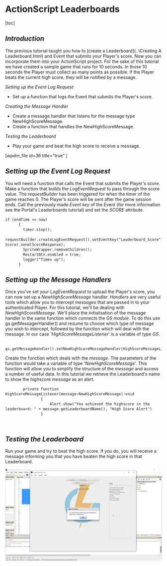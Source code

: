 # ActionScript Leaderboards

[toc]

## *Introduction*

The previous tutorial taught you how to [create a Leaderboard](..\Creating A Leaderboard.html) and Event that submits your Player's score. Now you can incorporate them into your ActionScript project. For the sake of this tutorial we have created a sample game that runs for 10 seconds. In those 10 seconds the Player must collect as many points as possible. If the Player beats the current high score, they will be notified by a message.

*Setting up the Event Log Request*

  * Set up a function that logs the Event that submits the Player's score.

*Creating the Message Handler*

  * Create a message handler that listens for the message type NewHighScoreMessage.
  * Create a function that handles the NewHighScoreMessage.

*Testing the Leaderboard*

  * Play your game and beat the high score to receive a message.

[wpdm_file id=36 title="true" ]

## *Setting up the Event Log Request*

You will need a function that calls the Event that submits the Player's score. Make a function that builds the *LogEventRequest* to pass through the score value. The *requestBuilder* has been triggered for when the timer of the game reaches 0. The Player's score will be sent after the game session ends. Call the previously made *Event key* of the Event (for more information see the Portal's Leaderboards tutorial) and set the *SCORE* attribute.

```
if (endTime <= now)
	  {
		timer.stop();
		requestBuilder.createLogEventRequest().setEventKey("Leaderboard_Score").setNumberEventAttribute("SCORE", Score).send(ScoreResponse);
		SpriteWrapper.removeChildren();
		RestartBtn.enabled = true;
		logger("Times up");
	  }
```

## *Setting up the Message Handlers*

Once you've set your *LogEventRequest* to upload the Player's score, you can now set up a *NewHighScoreMessage* handler. *Handlers* are very useful tools which allow you to intercept *messages* that are passed in to your authenticated Player. For this tutorial, we'll be dealing with *NewHighScoreMessage*. We'll place the initialisation of the message handler in the same function which connects the *GS* *module*. To do this use gs.getMessagerHandler() and resume to choose which type of message you wish to intercept, followed by the function which will deal with the message. In our case *'HighScoreMessageListener*' is a variable of type *GS*.

```
    	gs.getMessageHandler().setNewHighScoreMessageHandler(HighScoreMessageListener);
```

Create the function which deals with the *message*. The parameters of the function would take a variable of type '*NewHighScoreMessage*'. This function will allow you to simplify the structure of the *message* and access a number of useful data. In this tutorial we retrieve the Leaderboard's name to show the highscore *message* as an alert.

```
    	private function HighScoreMessageListener(message:NewHighScoreMessage):void
    			{
    				Alert.show("You achieved the highscore in the leaderboard: " + message.getLeaderboardName(), "High Score Alert")
    			}
```

 

## *Testing the Leaderboard*

Run your game and try to beat the high score. If you do, you will receive a message informing you that you have beaten the high score in that Leaderboard.

![l](img\AS\1.jpg)
